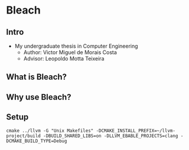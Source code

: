 # Bleach

## Intro
* My undergraduate thesis in Computer Engineering
  * Author: Victor Miguel de Morais Costa
  * Advisor: Leopoldo Motta Teixeira

## What is Bleach?

## Why use Bleach?

## Setup
```shell
cmake ../llvm -G "Unix Makefiles" -DCMAKE_INSTALL_PREFIX=~/llvm-project/build -DBUILD_SHARED_LIBS=on -DLLVM_EBABLE_PROJECTS=clang -DCMAKE_BUILD_TYPE=Debug
```
